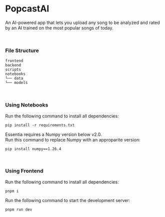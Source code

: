# PopcastAI
An AI-powered app that lets you upload any song to be analyzed and rated by an AI trained on the most popular songs of today.

<br/>

### File Structure

```
frontend
backend
scripts
notebooks
└── data
└── models
```

<br/>

### Using Notebooks

Run the following command to install all dependencies:
```
pip install -r requirements.txt
```

Essentia requires a Numpy version below v2.0. <br/>
Run this command to replace Numpy with an approparite version:

```
pip install numpy==1.26.4
```

<br/>

### Using Frontend
Run the following command to install all dependencies:
```
pnpm i
```

Run the following command to start the development server:
```
pnpm run dev
```